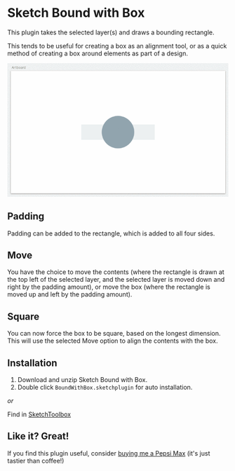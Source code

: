 # Sketch Bound with Box

This plugin takes the selected layer(s) and draws a bounding rectangle.

This tends to be useful for creating a box as an alignment tool, or as a quick method of creating a box around elements as part of a design.

![Sketch Bound with Box gathering user input](/BoundWithBox.sketchplugin/Contents/Resources/bound-with-box.gif?raw=true)

## Padding

Padding can be added to the rectangle, which is added to all four sides.

## Move

You have the choice to move the contents (where the rectangle is drawn at the top left of the selected layer, and the selected layer is moved down and right by the padding amount), or move the box (where the rectangle is moved up and left by the padding amount).

## Square

You can now force the box to be square, based on the longest dimension. This will use the selected Move option to align the contents with the box.

## Installation

1. Download and unzip Sketch Bound with Box.
2. Double click `BoundWithBox.sketchplugin` for auto installation.

*or*

Find in [SketchToolbox](http://sketchtoolbox.com/)

## Like it? Great!

If you find this plugin useful, consider [buying me a Pepsi Max](https://paypal.me/howles/5) (it's just tastier than coffee!)

